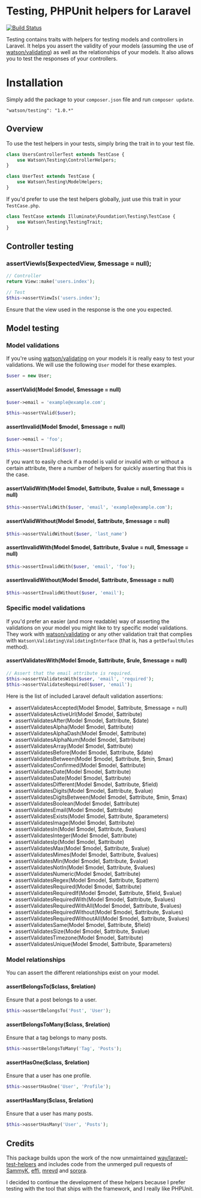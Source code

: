 Testing, PHPUnit helpers for Laravel
====================================

[![Build Status](https://travis-ci.org/dwightwatson/testing.svg?branch=master)](https://travis-ci.org/dwightwatson/testing)

Testing contains traits with helpers for testing models and controllers in Laravel. It helps you assert the validity of your models (assuming the use of [watson/validating](https://github.com/dwightwatson/validating)) as well as the relationships of your models. It also allows you to test the responses of your controllers.

# Installation

Simply add the package to your `composer.json` file and run `composer update`.

```
"watson/testing": "1.0.*"
```

## Overview

To use the test helpers in your tests, simply bring the trait in to your test file.

```php
class UsersControllerTest extends TestCase {
	use Watson\Testing\ControllerHelpers;
}
```

```php
class UserTest extends TestCase {
	use Watson\Testing\ModelHelpers;
}
```

If you'd prefer to use the test helpers globally, just use this trait in your `TestCase.php`.

```php
class TestCase extends Illuminate\Foundation\Testing\TestCase {
	use Watson\Testing\TestingTrait;
}
```

## Controller testing

### assertViewIs($expectedView, $message = null);

```php
// Controller
return View::make('users.index');

// Test
$this->assertViewIs('users.index');
```

Ensure that the view used in the response is the one you expected.

## Model testing

### Model validations

If you're using [watson/validating](https://github.com/dwightwatson/validating) on your models it is really easy to test your validations. We will use the following `User` model for these examples.

```php
$user = new User;
```

#### assertValid(Model $model, $message = null)

```php
$user->email = 'example@example.com';

$this->assertValid($user);
```

#### assertInvalid(Model $model, $message = null)

```php
$user->email = 'foo';

$this->assertInvalid($user);
```

If you want to easily check if a model is valid or invalid with or without a certain attribute, there a number of helpers for quickly asserting that this is the case.

#### assertValidWith(Model $model, $attribute, $value = null, $message = null)

```php
$this->assertValidWith($user, 'email', 'example@example.com');
```

#### assertValidWithout(Model $model, $attribute, $message = null)

```php
$this->assertValidWithout($user, 'last_name')
```

#### assertInvalidWith(Model $model, $attribute, $value = null, $message = null)

```php
$this->assertInvalidWith($user, 'email', 'foo');
```

#### assertInvalidWithout(Model $model, $attribute, $message = null)

```php
$this->assertInvalidWithout($user, 'email');
```

### Specific model validations

If you'd prefer an easier (and more readable) way of asserting the validations on your model you might like to try specific model validations. They work with [watson/validating](https://github.com/dwightwatson/validating) or any other validation trait that complies with `Watson\Validating\ValidatingInterface` (that is, has a `getDefaultRules` method).

#### assertValidatesWith(Model $mode, $attribute, $rule, $message = null)

```php
// Assert that the email attribute is required.
$this->assertValidatesWith($user, 'email', 'required');
$this->assertValidatesRequired($user, 'email');
```

Here is the list of included Laravel default validation assertions:

* assertValidatesAccepted(Model $model, $attribute, $message = null)
* assertValidatesActiveUrl(Model $model, $attribute)
* assertValidatesAfter(Model $model, $attribute, $date)
* assertValidatesAlpha(Model $model, $attribute)
* assertValidatesAlphaDash(Model $model, $attribute)
* assertValidatesAlphaNum(Model $model, $attribute)
* assertValidatesArray(Model $model, $attribute)
* assertValidatesBefore(Model $model, $attribute, $date)
* assertValidatesBetween(Model $model, $attribute, $min, $max)
* assertValidatesConfirmed(Model $model, $attribute)
* assertValidatesDate(Model $model, $attribute)
* assertValidatesDate(Model $model, $attribute)
* assertValidatesDifferent(Model $model, $attribute, $field)
* assertValidatesDigits(Model $model, $attribute, $value)
* assertValidatesDigitsBetween(Model $model, $attribute, $min, $max)
* assertValidatesBoolean(Model $model, $attribute)
* assertValidatesEmail(Model $model, $attribute)
* assertValidatesExists(Model $model, $attribute, $parameters)
* assertValidatesImage(Model $model, $attribute)
* assertValidatesIn(Model $model, $attribute, $values)
* assertValidatesInteger(Model $model, $attribute)
* assertValidatesIp(Model $model, $attribute)
* assertValidatesMax(Model $model, $attribute, $value)
* assertValidatesMimes(Model $model, $attribute, $values)
* assertValidatesMin(Model $model, $attribute, $value)
* assertValidatesNotIn(Model $model, $attribute, $values)
* assertValidatesNumeric(Model $model, $attribute)
* assertValidatesRegex(Model $model, $attribute, $pattern)
* assertValidatesRequired(Model $model, $attribute)
* assertValidatesRequiredIf(Model $model, $attribute, $field, $value)
* assertValidatesRequiredWith(Model $model, $attribute, $values)
* assertValidatesRequiredWithAll(Model $model, $attribute, $values)
* assertValidatesRequiredWithout(Model $model, $attribute, $values)
* assertValidatesRequiredWithoutAll(Model $model, $attribute, $values)
* assertValidatesSame(Model $model, $attribute, $field)
* assertValidatesSize(Model $model, $attribute, $value)
* assertValidatesTimezone(Model $model, $attribute)
* assertValidatesUnique(Model $model, $attribute, $parameters)


### Model relationships

You can assert the different relationships exist on your model.

#### assertBelongsTo($class, $relation)

Ensure that a post belongs to a user.

```php
$this->assertBelongsTo('Post', 'User');
```

#### assertBelongsToMany($class, $relation)

Ensure that a tag belongs to many posts.

```php
$this->assertBelongsToMany('Tag', 'Posts');
```

#### assertHasOne($class, $relation)

Ensure that a user has one profile.

```php
$this->assertHasOne('User', 'Profile');
```

#### assertHasMany($class, $relation)

Ensure that a user has many posts.

```php
$this->assertHasMany('User', 'Posts');
```

## Credits

This package builds upon the work of the now unmaintained [way/laravel-test-helpers](https://github.com/JeffreyWay/Laravel-Test-Helpers) and includes code from the unmerged pull requests of [SammyK](https://github.com/JeffreyWay/Laravel-Test-Helpers/pull/52/files), [effi](https://github.com/JeffreyWay/Laravel-Test-Helpers/pull/41), [mrevd](https://github.com/JeffreyWay/Laravel-Test-Helpers/pull/42) and [sorora](https://github.com/JeffreyWay/Laravel-Test-Helpers/pull/8/files).

I decided to continue the development of these helpers because I prefer testing with the tool that ships with the framework, and I really like PHPUnit.